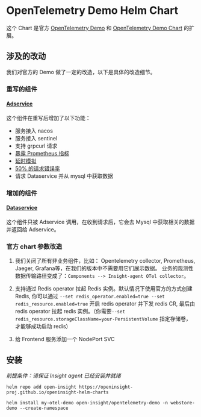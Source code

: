 # OpenTelemetry Demo Helm Chart

这个 Chart 是官方 [OpenTelemetry Demo](https://github.com/open-telemetry/opentelemetry-demo) 和 
[OpenTelemetry Demo Chart](https://github.com/open-telemetry/opentelemetry-helm-charts/tree/main/charts/opentelemetry-demo)
的扩展。

## 涉及的改动

我们对官方的 Demo 做了一定的改造，以下是具体的改造细节。

### 重写的组件

#### [Adservice](https://github.com/openinsight-proj/adservice#adservice-springcloud)

这个组件在重写后增加了以下功能：
- 服务接入 nacos
- 服务接入 sentinel
- 支持 grpcurl 请求
- [暴露 Prometheus 指标](https://github.com/openinsight-proj/adservice#metrics)
- [延时模拟](https://github.com/openinsight-proj/adservice#mock-latency)
- [50% 的请求错误率](https://github.com/openinsight-proj/adservice#mock-error)
- 请求 Dataservice 并从 mysql 中获取数据

### 增加的组件

#### [Dataservice](https://github.com/openinsight-proj/opentelemetry-demo/tree/daocloud/src/dataservice)

这个组件只被 Adservice 调用，在收到请求后，它会去 Mysql 中获取相关的数据并返回给 Adservice。

### 官方 chart 参数改造

1. 我们关闭了所有非业务组件，比如： Opentelemetry collector, Prometheus, Jaeger, Grafana等，在我们的版本中不需要用它们展示数据。
业务的观测性数据传输路径变成了：`Components --> Insight-agent OTel collector`。

2. 支持通过 Redis operator 拉起 Redis 实例。默认情况下使用官方的方式创建 Redis, 
   你可以通过 `--set redis_operator.enabled=true --set redis_resource.enabled=true` 开启 redis operator
   并下发 redis CR, 最后由 redis operator 拉起 redis 实例。（你需要`--set redis_resource.storageClassName=your-PersistentVolume`
   指定存储卷，才能够成功启动 redis）

3. 给 Frontend 服务添加一个 NodePort SVC

## 安装

_前提条件：请保证 Insight agent 已经安装并就绪_

```shell
helm repo add open-insight https://openinsight-proj.github.io/openinsight-helm-charts

helm install my-otel-demo open-insight/opentelemetry-demo -n webstore-demo --create-namespace
```




